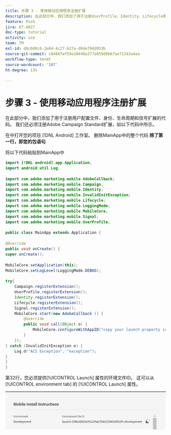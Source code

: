 ```yaml
---
title: 步骤 3 - 使用移动应用程序注册扩展
description: 在此部分中，我们添加了用于注册UserProfile、Identity、Lifecycle和Signal扩展的代码。
feature: Push
jira: KT-4827
doc-type: tutorial
activity: use
team: TM
exl-id: d8c0d8c6-2e04-4c27-b27a-d0de79dd953b
source-git-commit: c84867ef59a10448a377a959d0b67ae71343a4aa
workflow-type: tm+mt
source-wordcount: '107'
ht-degree: 13%

---
```


# 步骤 3 - 使用移动应用程序注册扩展

在此部分中，我们添加了用于注册用户配置文件、身份、生命周期和信号扩展的代码。 我们还必须注册Adobe Campaign Standard扩展，如以下代码中所示。

在中打开您的项目 [!DNL Android] 工作室。 删除MainApp中的整个代码 **除了第一行，即您的包语句**.

将以下代码粘贴到MainApp中

<!--
Removed `{.line-numbers}` below
-->

```java
import [!DNL android].app.Application;
import android.util.Log;

import com.adobe.marketing.mobile.AdobeCallback;
import com.adobe.marketing.mobile.Campaign;
import com.adobe.marketing.mobile.Identity;
import com.adobe.marketing.mobile.InvalidInitException;
import com.adobe.marketing.mobile.Lifecycle;
import com.adobe.marketing.mobile.LoggingMode;
import com.adobe.marketing.mobile.MobileCore;
import com.adobe.marketing.mobile.Signal;
import com.adobe.marketing.mobile.UserProfile;

public class MainApp extends Application {

@Override
public void onCreate() {
super.onCreate();

MobileCore.setApplication(this);
MobileCore.setLogLevel(LoggingMode.DEBUG);

try{
    Campaign.registerExtension();
    UserProfile.registerExtension();
    Identity.registerExtension();
    Lifecycle.registerExtension();
    Signal.registerExtension();
    MobileCore.start(new AdobeCallback () {
        @Override
        public void call(Object o) {
            MobileCore.configureWithAppID("copy your launch property id here");
        }
    });
} catch (InvalidInitException e) {
    Log.d("ACS Exception", "exception");
}
}
}
```

第32行，您必须提供[!UICONTROL  Launch] 属性的环境文件ID。 这可以从 [!UICONTROL environment tab] 的 [!UICONTROL Launch] 属性。

![launch-id](assets/launch-id-property.PNG)

